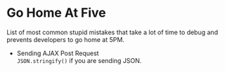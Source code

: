 # Go Home At Five
List of most common stupid mistakes that take a lot of time to debug and prevents developers to go home at 5PM.

- Sending AJAX Post Request    
    `JSON.stringify()` if you are sending JSON.
